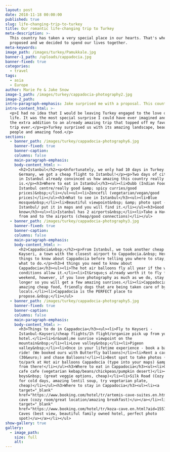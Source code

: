 ```yaml
---
layout: post
date: 2018-11-18 00:00:00
published: true
slug: life-changing-trip-to-turkey
title: Our romantic life-changing trip to Turkey
meta-description: >-
  This country has taken a very special place in our hearts. That's where Jake
  proposed and we decided to spend our lives together.
meta-keywords:
image_path: /images/turkey/Pamukkale.jpg
banner-1_path: /uploads/cappadocia.jpg
banner-fixed: true
categories:
  - travel
tags:
  - asia
  - Europe
author: Marie Fe & Jake Snow
image-1_path: /images/turkey/cappadocia-photography2.jpg
image-2_path:
intro-paragraph-emphasis: Jake surprised me with a proposal. This country will be in our hearts forever.
intro-content_html: >-
  <p>I had no idea that I would be leaving Turkey engaged to the love of my
  life. It was the most special surprise I could have ever imagined and it was
  the extra addition to an already amazing trip that topped off my favourite
  trip ever.</p><p>Turkey surprised us with its amazing landscape, beautiful
  people and amazing food.</p>
sections:
  - banner_path: /images/turkey/cappadocia-photography6.jpg
    banner-fixed: true
    banner-caption:
    columns: false
    main-paragraph-emphasis:
    body-content_html: >-
      <h2>Istanbul</h2><p>Unfortunately, we only had 10 days in Turkey. From
      Germany, we got a cheap flight to Istanbul!</p><p>Two days of city vibes
      in Istanbul already convinced us how amazing this country really
      is.</p><h3>Where to eat in Istanbul</h3><ul><li>Dubb (Indian Food/
      Istanbul centre/really good &amp; spicy curries/good
      prices)&nbsp;</li></ul><ul><li>Zencefil (vegetarian/vegan/good
      prices)</li></ul><h3>What to see in Istanbul</h3><ul><li>Blue
      mosque&nbsp;</li><li>Beautiful viewpoint&nbsp; &amp; photo spot - Kubbe
      Istanbul/ put it in maps and you will find it.</li></ul><h3>Good to
      know</h3><ul><li>Istanbul has 2 airports&nbsp;</li><li>Take a Hava Bus
      from and to the airports (cheap/good connections)</li></ul>
  - banner_path: /images/turkey/cappadocia-photography3.jpg
    banner-fixed: true
    banner-caption:
    columns: false
    main-paragraph-emphasis:
    body-content_html: >-
      <h2>Cappadocia&nbsp;</h2><p>From Istanbul, we took another cheap flight to
      Kayseri, a town with the closest airport to Cappadocia.&nbsp; Here are 4
      things to know about Cappadocia before telling you where to stay, eat and
      what to do.</p><h3>4 things you need to know about
      Cappadocia</h3><ul><li>The hot air balloons fly all year if the weather
      conditions allow it.</li><li>It&rsquo;s already worth it to fly for one
      weekend, however, if you love photography as much as we do, stay a bit
      longer so you will get a few amazing sunrises.</li><li>Cappadocia has
      amazing cheap food, friendly dogs that are being taken care of by the
      locals.</li><li>Cappadocia is the PERFECT place to
      propose.&nbsp;</li></ul>
  - banner_path: /images/turkey/cappadocia-photography5.jpg
    banner-fixed: true
    banner-caption:
    columns: false
    main-paragraph-emphasis:
    body-content_html: >-
      <h3>Things to do in Cappadocia</h3><ul><li>Fly to Keyseri -
      Istanbul-Kayseri/cheap flights/1h flight/organize pick up from your
      hotel.</li><li>Gr&ouml;me sunrise viewpoint on the
      mountain&nbsp;</li><li>Love valley&nbsp;</li><li>Pigeon
      valley&nbsp;</li><li>Once in your lifetime experience - book a balloon
      ride! (We booked ours with Butterfly balloons)</li><li>Rent a car
      (30&euro;) and chase Balloons!</li><li>Best spot to take photos (go
      to/park at Hot air balloons Cappadocia (type into your maps) &amp; explore
      from there!</li></ul><h3>Where to eat in Cappadocia</h3><ul><li>Organic
      cafe cafe (vegetarian kebap/beans/chickpeas/pumpkin desert)</li><li>Fat
      boys&nbsp; (great veggie options, cheap)</li><li>Silk Road (Cozy fireplace
      for cold days, amazing lentil soup, try vegetarian plate,
      cheap)</li></ul><h3>Where to stay in Cappadocia</h3><ul><li><a
      target="_blank"
      href="https://www.booking.com/hotel/tr/artemis-cave-suites.en.html?aid=1557198&amp;no_rooms=1&amp;group_adults=1"><u>Artemis
      cave (cozy room/great location/amazing breakfast)</u></a></li><li><a
      target="_blank"
      href="https://www.booking.com/hotel/tr/koza-cave.en.html?aid=1557198&amp;no_rooms=1&amp;group_adults=1"><u>Koza
      Caves (best view, beautiful family owned hotel, perfect photo
      spot)</u></a></li></ul>
show-gallery: true
gallery:
  - image_path:
    size: full
    alt:
---
```


